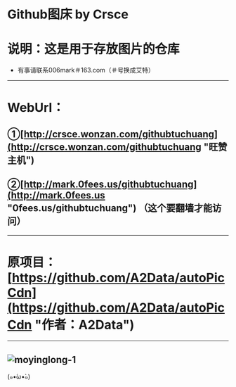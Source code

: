 Github图床 by Crsce
=====
# 说明：这是用于存放图片的仓库
* 有事请联系006mark＃163.com（＃号换成艾特）
-----
# WebUrl：
## ①[http://crsce.wonzan.com/githubtuchuang](http://crsce.wonzan.com/githubtuchuang "旺赞主机")
## ②[http://mark.0fees.us/githubtuchuang](http://mark.0fees.us "0fees.us/githubtuchuang") （这个要翻墙才能访问）
-----
# 原项目：[https://github.com/A2Data/autoPicCdn](https://github.com/A2Data/autoPicCdn "作者：A2Data")
-----
![moyinglong-1](https://cdn.jsdelivr.net/gh/text-01/imagestorage/2020/08/23/ff3908.png "康什么康！没康过龙嘛？")
-----
(๑•́ω•̀๑)
